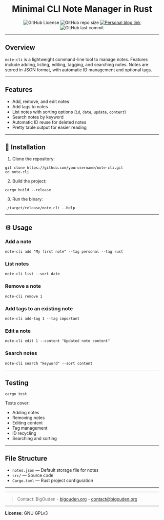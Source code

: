 <div align="center">
    <h1>Minimal CLI Note Manager in Rust</h1>
    <img alt="GitHub License" src="https://shieldsio.bigouden.org/github/license/Big-Ouden/note-cli-rust?style=for-the-badge">
    <img alt="GitHub repo size" src="https://shieldsio.bigouden.org/github/repo-size/Big-Ouden/note-cli-rust?style=for-the-badge"></img>
    <a href="https://belier.iiens.net"><img alt="Personal blog link" src="https://shieldsio.bigouden.org/badge/MY-BLOG-yellow?style=for-the-badge"></img></a>
    <img alt="GitHub last commit" src="https://shieldsio.bigouden.org/github/last-commit/Big-Ouden/note-cli-rust?display_timestamp=author&style=for-the-badge">
    <p>
    </p>
</div>



---

## Overview
`note-cli` is a lightweight command-line tool to manage notes.
Features include adding, listing, editing, tagging, and searching notes. Notes are stored in JSON format, with automatic ID management and optional tags.

---

## Features
- Add, remove, and edit notes
- Add tags to notes
- List notes with sorting options (`id`, `date`, `update`, `content`)
- Search notes by keyword
- Automatic ID reuse for deleted notes
- Pretty table output for easier reading

---

## 💾 Installation
1. Clone the repository:
```
git clone https://github.com/yourusername/note-cli.git
cd note-cli
```
2. Build the project:
```
cargo build --release
```
3. Run the binary:
```
./target/release/note-cli --help
```

---

## ⚙️ Usage

### Add a note
```
note-cli add "My first note" --tag personal --tag rust
```

### List notes
```
note-cli list --sort date
```

### Remove a note
```
note-cli remove 1
```

### Add tags to an existing note
```
note-cli add-tag 1 --tag important
```

### Edit a note
```
note-cli edit 1 --content "Updated note content"
```

### Search notes
```
note-cli search "keyword" --sort content
```

---

## Testing
```
cargo test
```

Tests cover:
- Adding notes
- Removing notes
- Editing content
- Tag management
- ID recycling
- Searching and sorting

---

## File Structure
- `notes.json` — Default storage file for notes
- `src/` — Source code
- `Cargo.toml` — Rust project configuration

---

---

> Contact: BigOuden - [bigouden.org](https://bigouden.org) - contact@bigouden.org

---

**License:** GNU GPLv3
